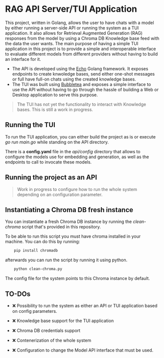 # RAG API Server/TUI Application

This project, written in Golang, allows the user to have chats with a model by either running a server-side API or
running the system as a TUI application.
It also allows for Retrieval Augmented Generation (RAG) responses from the model by using a Chroma DB Knowledge base feed
with the data the user wants.
The main purpose of having a simple TUI application in this project is to provide a simple and interoperable interface to evaluate different models from different providers without having to build an interface for it.

-   The API is developed using the [Echo](https://echo.labstack.com) Golang framework. It exposes endpoints to create knwoledge bases, send either one-shot messages or full have full-on chats using the created knowledge bases.
- The TUI was built using [Bubbletea](https://github.com/charmbracelet/bubbletea) and exposes a simple interface to use the API without having to go through the hassle of building a Web or Desktop application to serve this purpose.

> The TUI has not yet the functionality to interact with Knowledge bases. This is still a work in progress.


## Running the TUI

To run the TUI application, you can either build the project as is or execute *go run main.go* while standing on the API
directory.

There is a **config.yaml** file in the *api/config* directory that allows to configure the models use for embedding and generation, as well as the endpoints to call to invocate these models.

## Running the project as an API

> Work in progress to configure how to run the whole system depending on an configuration parameter.

## Instantiating a Chroma DB fresh instance

You can instantiate a fresh Chroma DB instance by running the *clean-chroma* script that's provided in this repository.

To be able to run this script you must have chroma installed in your machine. You can do this by running:

```bash
    pip install chromadb
```

afterwards you can run the script by running it using python.

```bash
    python clean-chroma.py
```

The config file for the system points to this Chroma instance by default.

## TO-DOs

- :x:  Possibility to run the system as either an API or TUI application based on config parameters.

- :x: Knowledge base support for the TUI application

- :x: Chroma DB credentials support

- :x: Contenerization of the whole system 

- :x: Configuration to change the Model API interface that must be used.


